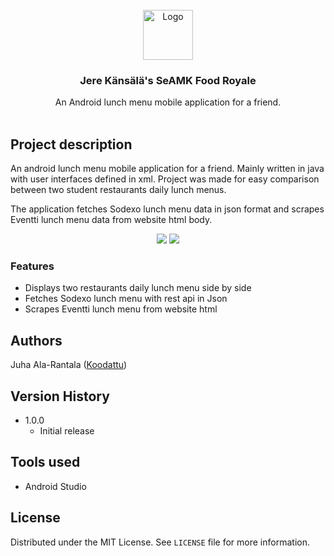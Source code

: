 <div align="center">
    <br />
    <img src="https://i.imgur.com/aPmUZYp.png" alt="Logo" width="80" height="80">

  <h3 align="center">Jere Känsälä's SeAMK Food Royale</h3>

  <p align="center">
 An Android lunch menu mobile application for a friend.
    <br />
    <br />
  </p>
</div>

## Project description

An android lunch menu mobile application for a friend. Mainly written in java with user interfaces defined in xml. Project was made for easy comparison between two student restaurants daily lunch menus.

The application fetches Sodexo lunch menu data in json format and scrapes Eventti lunch menu data from website html body.

<div align="center">
    <img src="https://user-images.githubusercontent.com/36661665/118713733-f3999d00-b82a-11eb-8225-6f6d3b2d5f3a.png">
    <img src="https://user-images.githubusercontent.com/36661665/118713720-f1374300-b82a-11eb-9e53-7f41b363af8c.png">
</div>

### Features
* Displays two restaurants daily lunch menu side by side
* Fetches Sodexo lunch menu with rest api in Json
* Scrapes Eventti lunch menu from website html

## Authors

Juha Ala-Rantala ([Koodattu](https://github.com/Koodattu/))

## Version History

* 1.0.0
    * Initial release

## Tools used

* Android Studio

## License

Distributed under the MIT License. See `LICENSE` file for more information.
